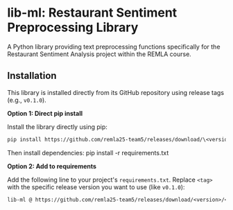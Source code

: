 # lib-ml: Restaurant Sentiment Preprocessing Library

A Python library providing text preprocessing functions specifically for the Restaurant Sentiment Analysis project within the REMLA course.

## Installation

This library is installed directly from its GitHub repository using release tags (e.g., `v0.1.0`).

**Option 1: Direct pip install**

Install the library directly using pip:

```bash
pip install https://github.com/remla25-team5/releases/download/\<version\>/\<wheel-filename\>
```

Then install dependencies: pip install -r requirements.txt

**Option 2: Add to requirements**

Add the following line to your project's `requirements.txt`. Replace `<tag>` with the specific release version you want to use (like `v0.1.0`):

```txt
lib-ml @ https://github.com/remla25-team5/releases/download/<version>/<wheel-filename>
```